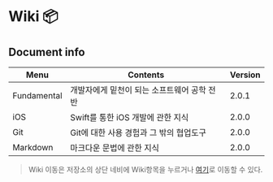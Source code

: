 # Wiki 📦

## Document info 
Menu|Contents|Version|
|---|---|---|
Fundamental|개발자에게 밑천이 되는 소프트웨어 공학 전반|2.0.1|
iOS|Swift를 통한 iOS 개발에 관한 지식|2.0.0|
Git|Git에 대한 사용 경험과 그 밖의 협업도구|2.0.0|
Markdown|마크다운 문법에 관한 지식|2.0.0|
> Wiki 이동은 저장소의 상단 네비에 Wiki항목을 누르거나 [여기](https://github.com/devyhan93/Wiki/wiki)로 이동할 수 있다. 
